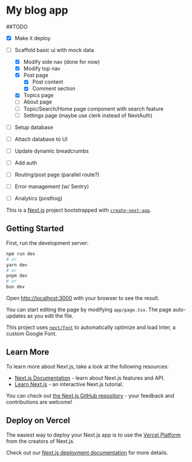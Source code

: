 # My blog app

##TODO

- [x] Make it deploy
- [ ] Scaffold basic ui with mock data

  - [x] Modify side nav (done for now)
  - [x] Modify top nav
  - [x] Post page
    - [x] Post content
    - [x] Comment section
  - [x] Topics page
  - [ ] About page
  - [ ] Topic/Search/Home page component with search feature
  - [ ] Settings page (maybe use clerk instead of NextAuth)

- [ ] Setup database
- [ ] Attach database to UI
- [ ] Update dynamic breadcrumbs
- [ ] Add auth
- [ ] Routing/post page (parallel route?)
- [ ] Error management (w/ Sentry)
- [ ] Analytics (posthog)

This is a [Next.js](https://nextjs.org/) project bootstrapped with [`create-next-app`](https://github.com/vercel/next.js/tree/canary/packages/create-next-app).

## Getting Started

First, run the development server:

```bash
npm run dev
# or
yarn dev
# or
pnpm dev
# or
bun dev
```

Open [http://localhost:3000](http://localhost:3000) with your browser to see the result.

You can start editing the page by modifying `app/page.tsx`. The page auto-updates as you edit the file.

This project uses [`next/font`](https://nextjs.org/docs/basic-features/font-optimization) to automatically optimize and load Inter, a custom Google Font.

## Learn More

To learn more about Next.js, take a look at the following resources:

- [Next.js Documentation](https://nextjs.org/docs) - learn about Next.js features and API.
- [Learn Next.js](https://nextjs.org/learn) - an interactive Next.js tutorial.

You can check out [the Next.js GitHub repository](https://github.com/vercel/next.js/) - your feedback and contributions are welcome!

## Deploy on Vercel

The easiest way to deploy your Next.js app is to use the [Vercel Platform](https://vercel.com/new?utm_medium=default-template&filter=next.js&utm_source=create-next-app&utm_campaign=create-next-app-readme) from the creators of Next.js.

Check out our [Next.js deployment documentation](https://nextjs.org/docs/deployment) for more details.
